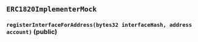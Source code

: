 ## `ERC1820ImplementerMock`






### `registerInterfaceForAddress(bytes32 interfaceHash, address account)` (public)








